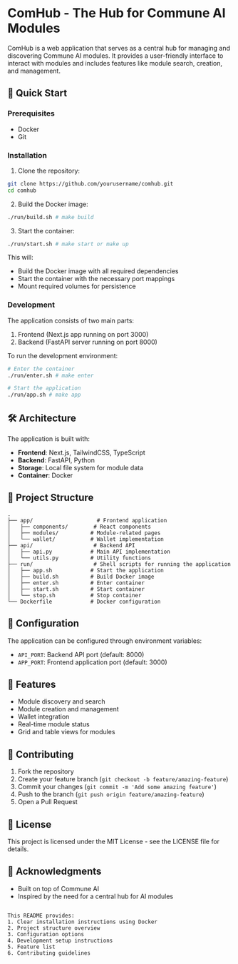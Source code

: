 # ComHub - The Hub for Commune AI Modules

ComHub is a web application that serves as a central hub for managing and discovering Commune AI modules. It provides a user-friendly interface to interact with modules and includes features like module search, creation, and management.

## 🚀 Quick Start

### Prerequisites

- Docker
- Git

### Installation

1. Clone the repository:
```bash
git clone https://github.com/yourusername/comhub.git
cd comhub
```

2. Build the Docker image:
```bash
./run/build.sh # make build
```

3. Start the container:
```bash
./run/start.sh # make start or make up
```

This will:
- Build the Docker image with all required dependencies
- Start the container with the necessary port mappings
- Mount required volumes for persistence

### Development

The application consists of two main parts:

1. Frontend (Next.js app running on port 3000)
2. Backend (FastAPI server running on port 8000)

To run the development environment:

```bash
# Enter the container
./run/enter.sh # make enter

# Start the application
./run/app.sh # make app
```

## 🛠️ Architecture

The application is built with:

- **Frontend**: Next.js, TailwindCSS, TypeScript
- **Backend**: FastAPI, Python
- **Storage**: Local file system for module data
- **Container**: Docker

## 📁 Project Structure

```
.
├── app/                    # Frontend application
│   ├── components/        # React components
│   ├── modules/          # Module-related pages
│   └── wallet/           # Wallet implementation
├── api/                   # Backend API
│   ├── api.py            # Main API implementation
│   └── utils.py          # Utility functions
├── run/                   # Shell scripts for running the application
│   ├── app.sh            # Start the application
│   ├── build.sh          # Build Docker image
│   ├── enter.sh          # Enter container
│   ├── start.sh          # Start container
│   └── stop.sh           # Stop container
└── Dockerfile            # Docker configuration
```

## 🔧 Configuration

The application can be configured through environment variables:

- `API_PORT`: Backend API port (default: 8000)
- `APP_PORT`: Frontend application port (default: 3000)

## 🚀 Features

- Module discovery and search
- Module creation and management
- Wallet integration
- Real-time module status
- Grid and table views for modules

## 🤝 Contributing

1. Fork the repository
2. Create your feature branch (`git checkout -b feature/amazing-feature`)
3. Commit your changes (`git commit -m 'Add some amazing feature'`)
4. Push to the branch (`git push origin feature/amazing-feature`)
5. Open a Pull Request

## 📝 License

This project is licensed under the MIT License - see the LICENSE file for details.

## 🙏 Acknowledgments

- Built on top of Commune AI
- Inspired by the need for a central hub for AI modules

```

This README provides:
1. Clear installation instructions using Docker
2. Project structure overview
3. Configuration options
4. Development setup instructions
5. Feature list
6. Contributing guidelines